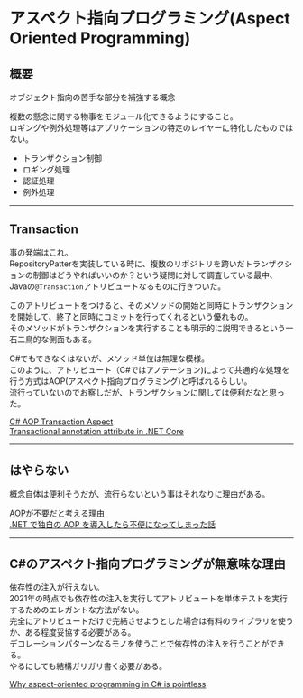 # アスペクト指向プログラミング(Aspect Oriented Programming)

## 概要

オブジェクト指向の苦手な部分を補強する概念  

複数の懸念に関する物事をモジュール化できるようにすること。  
ロギングや例外処理等はアプリケーションの特定のレイヤーに特化したものではない。  

- トランザクション制御  
- ロギング処理  
- 認証処理  
- 例外処理  

---

## Transaction

事の発端はこれ。  
RepositoryPatterを実装している時に、複数のリポジトリを跨いだトランザクションの制御はどうやればいいのか？という疑問に対して調査している最中、Javaの`@Transaction`アトリビュートなるものに行きついた。  

このアトリビュートをつけると、そのメソッドの開始と同時にトランザクションを開始して、終了と同時にコミットを行ってくれるという優れもの。  
そのメソッドがトランザクションを実行することも明示的に説明できるという一石二鳥的な側面もある。  

C#でもできなくはないが、メソッド単位は無理な模様。  
このように、アトリビュート（C#ではアノテーション)によって共通的な処理を行う方式はAOP(アスペクト指向プログラミング)と呼ばれるらしい。  
流行っていないのでお察しだが、トランザクションに関しては便利だなと思った。  

[C# AOP Transaction Aspect](https://stackoverflow.com/questions/71703376/c-sharp-aop-transaction-aspect)  
[Transactional annotation attribute in .NET Core](https://stackoverflow.com/questions/57441301/transactional-annotation-attribute-in-net-core)  

---

## はやらない

概念自体は便利そうだが、流行らないという事はそれなりに理由がある。  

[AOPが不要だと考える理由](https://qiita.com/yamaokunousausa/items/0e99aef0a0b3adb32d08)  
[.NET で独自の AOP を導入したら不便になってしまった話](https://qiita.com/KoKeCross/items/4b16ff8cdad65e0fea23)  

---

## C#のアスペクト指向プログラミングが無意味な理由

依存性の注入が行えない。  
2021年の時点でも依存性の注入を実行してアトリビュートを単体テストを実行するためのエレガントな方法がない。  
完全にアトリビュートだけで完結させようとした場合は有料のライブラリを使うか、ある程度妥協する必要がある。  
デコレーションパターンなるモノを使うことで依存性の注入を行うことができる。  
やるにしても結構ガリガリ書く必要がある。  

[Why aspect-oriented programming in C# is pointless](https://www.youtube.com/watch?v=dLPKwEeqwgU)
